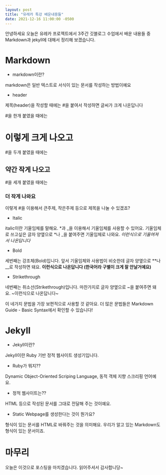 ```yaml
---
layout: post
title: "유레카 특강 배운내용들"
date: 2021-12-16 11:00:00 -0500
---
```


안녕하세요
오늘은 유레카 프로젝트에서 3주간 깃블로그 수업에서 배운 내용들 중 Markdown과 jekyll에 대해서 정리해 보겠습니다.

# Markdown
- markdown이란?

markdown은 일반 텍스트로 서식이 있는 문서를 작성하는 방법이예요
 
 
- header

제목(header)을 작성할 때에는 #을 붙여서 작성하면 글씨가 크게 나온답니다
 
 #을 한개 붙였을 때에는
# 이렇게 크게 나오고

 #을 두개 붙였을 때에는
## 약간 작게 나오고

 #을 세개 붙였을 때에는
### 더 작게 나와요

 이렇게 #을 이용해서 큰주제, 작은주제 등으로 제목을 나눌 수 있겠죠?
 
 
- Italic

 italic이란 기울임체를 말해요.
 *과 _을 이용해서 기울임체를 사용할 수 있어요.
 기울임체로 쓰고싶은 글자 양옆으로 *나 _을 붙여주면 기울임체로 나와요.
 *이런식으로 기울여져서 나온답니다*
 
 
- Bold

 세번째는 강조체(Bold)입니다.
 앞서 기울임체와 사용법이 비슷한데 글자 양옆으로 **나 __로 작성하면 돼요.
 **이런식으로 나온답니다 (한국어라 구별이 크게 잘 안날거예요)**
 

- Strikethrough

 네번째는 취소선(Strikethrough)입니다.
 마찬가지로 글자 양옆으로 ~을 붙여주면 돼요.
 ~이런식으로 나온답니다~
 

이 네가지 문법을 가장 보편적으로 사용할 것 같아요.
더 많은 문법들은 Markdown Guide - Basic Syntax에서 확인할 수 있습니다!



# Jekyll

- Jekyll이란?

 Jekyll이란 Ruby 기반 정적 웹사이트 생성기입니다.

- Ruby가 뭐지??

 Dynamic Object-Oriented Scriping Language, 동적 객체 지향 스크리핑 언어예요.
 
- 정적 웹사이트는??

 HTML 등으로 작성된 문서를 그대로 전달해 주는 것이예요.
 
- Static Webpage를 생성한다는 것이 뭔가요?

 형식이 있는 문서를 HTML로 바꿔주는 것을 의미해요.
 우리가 알고 있는 Markdown도 형식이 있는 문서이죠.
 
 
# 마무리
 오늘은 이것으로 포스팅을 마치겠습니다.
 읽어주셔서 감사합니당~
